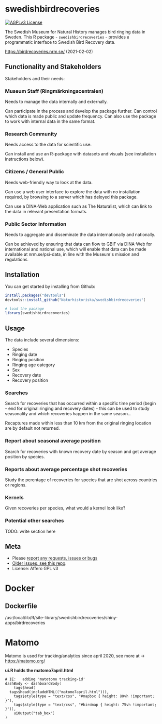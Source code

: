 
<!-- README.md is generated from README.Rmd. Please edit that file -->
swedishbirdrecoveries
=====================

<!-- 2020-02-20, travis build not working right now ; Neither in mskyttners-repo nor this repo - activate when fixed. -->
[![AGPLv3 License](http://img.shields.io/badge/license-AGPLv3-blue.svg)](LICENSE)

The Swedish Museum for Natural History manages bird ringing data in Sweden. This R package - `swedishbirdrecoveries` - provides a programmatic interface to Swedish Bird Recovery data. 

https://birdrecoveries.nrm.se/ (2021-02-02)

Functionality and Stakeholders
------------------------------

Stakeholders and their needs:

### Museum Staff (Ringmärkningscentralen)

Needs to manage the data internally and externally.

Can participate in the process and develop the package further. Can control which data is made public and update frequency. Can also use the package to work with internal data in the same format.

### Research Community

Needs access to the data for scientific use.

Can install and use an R-package with datasets and visuals (see installation instructions below).

### Citizens / General Public

Needs web-friendly way to look at the data.

Can use a web user interface to explore the data with no installation required, by browsing to a server which has deloyed this package.

Can use a DINA-Web application such as The Naturalist, which can link to the data in relevant presentation formats.

### Public Sector Information

Needs to aggregate and disseminate the data internationally and nationally.

Can be achieved by ensuring that data can flow to GBIF via DINA-Web for international and national use, which will enable that data can be made available at nrm.se/psi-data, in line with the Museum's mission and regulations.

Installation
------------

You can get started by installing from Github:

``` r
install.packages("devtools")
devtools::install_github("Naturhistoriska/swedishbirdrecoveries")

# load the package
library(swedishbirdrecoveries)
```

Usage
-----

The data include several dimensions:

-   Species
-   Ringing date
-   Ringing position
-   Ringing age category
-   Sex
-   Recovery date
-   Recovery position

### Searches

Search for recoveries that has occurred within a specific time period (begin - end for original ringing and recovery dates) - this can be used to study seasonality and which recoveries happen in the same season...

Recaptures made within less than 10 km from the original ringing location are by default not returned.

### Report about seasonal average position

Search for recoveries with known recovery date by season and get average position by species.

### Reports about average percentage shot recoveries

Study the perentage of recoveries for species that are shot across countries or regions.

### Kernels

Given recoveries per species, what would a kernel look like?

### Potential other searches

TODO: write section here

Meta
----

-   Please [report any requests, issues or bugs](https://github.com/Naturhistoriska/swedishbirdrecoveries/issues) 
-   [Older issues, see this repo](https://github.com/mskyttner/swedishbirdrecoveries/issues).
-   License: Affero GPL v3


# Docker

Dockerfile
---
/usr/local/lib/R/site-library/swedishbirdrecoveries/shiny-apps/birdrecoveries 


# Matomo
Matomo is used for tracking/analytics since april 2020, see more at -> https://matomo.org/ 


**ui.R holds the matomo7april.html**
```
# IE:	adding 'matotomo tracking-id'
dashBody <- dashboardBody(
	tags$head(
  tags$head(includeHTML(("matomo7april.html"))),
	tags$style(type = "text/css", "#mapbox { height: 80vh !important; }"),
	tags$style(type = "text/css", "#birdmap { height: 75vh !important; }")),
	uiOutput("tab_box")
)
```
